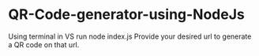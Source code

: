 # QR-Code-generator-using-NodeJs

Using terminal in VS run node index.js
Provide your desired url to generate a QR code on that url.
